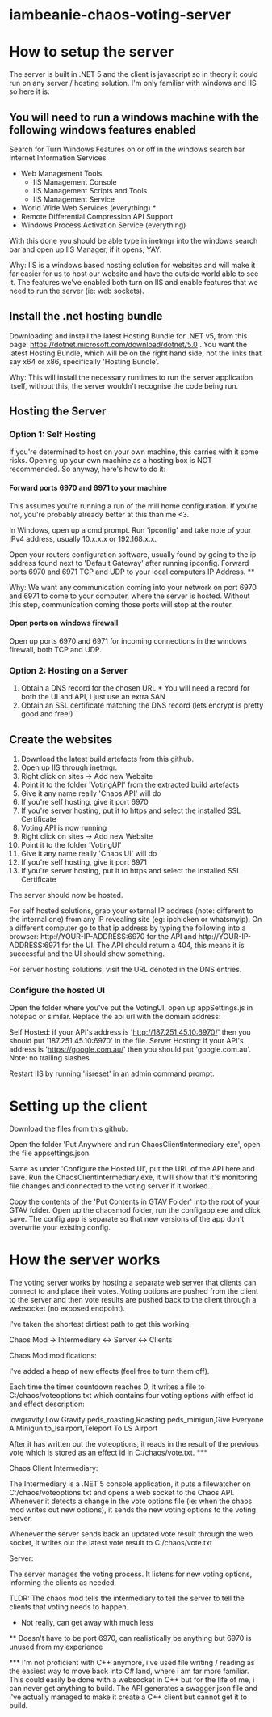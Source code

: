 # iambeanie-chaos-voting-server

# How to setup the server

The server is built in .NET 5 and the client is javascript so in theory it could run on any server / hosting solution. I'm only familiar with windows and IIS so here it is:

## You will need to run a windows machine with the following windows features enabled
Search for Turn Windows Features on or off in the windows search bar
Internet Information Services
- Web Management Tools
  - IIS Management Console
  - IIS Management Scripts and Tools
  - IIS Management Service
- World Wide Web Services (everything) *
- Remote Differential Compression API Support
- Windows Process Activation Service (everything)

With this done you should be able type in inetmgr into the windows search bar and open up IIS Manager, if it opens, YAY. 

Why: IIS is a windows based hosting solution for websites and will make it far easier for us to host our website and have the outside world able to see it. The features we've enabled both turn on IIS and enable features that we need to run the server (ie: web sockets).

## Install the .net hosting bundle

Downloading and install the latest Hosting Bundle for .NET v5, from this page: https://dotnet.microsoft.com/download/dotnet/5.0 . You want the latest Hosting Bundle, which will be on the right hand side, not the links that say x64 or x86, specifically 'Hosting Bundle'. 

Why: This will install the necessary runtimes to run the server application itself, without this, the server wouldn't recognise the code being run.

## Hosting the Server

### Option 1: Self Hosting

If you're determined to host on your own machine, this carries with it some risks. Opening up your own machine as a hosting box is NOT recommended. So anyway, here's how to do it:

#### Forward ports 6970 and 6971 to your machine

This assumes you're running a run of the mill home configuration. If you're not, you're probably already better at this than me <3.

In Windows, open up a cmd prompt. Run 'ipconfig' and take note of your IPv4 address, usually 10.x.x.x or 192.168.x.x.

Open your routers configuration software, usually found by going to the ip address found next to 'Default Gateway' after running ipconfig. Forward ports 6970 and 6971 TCP and UDP to your local computers IP Address. **

Why: We want any communication coming into your network on port 6970 and 6971 to come to your computer, where the server is hosted. Without this step, communication coming those ports will stop at the router.

#### Open ports on windows firewall

Open up ports 6970 and 6971 for incoming connections in the windows firewall, both TCP and UDP.

### Option 2: Hosting on a Server

  1. Obtain a DNS record for the chosen URL
    * You will need a record for both the UI and API, i just use an extra SAN
  2. Obtain an SSL certificate matching the DNS record (lets encrypt is pretty good and free!)

## Create the websites

1. Download the latest build artefacts from this github.
2. Open up IIS through inetmgr.
3. Right click on sites -> Add new Website
4. Point it to the folder 'VotingAPI' from the extracted build artefacts
5. Give it any name really 'Chaos API' will do
6. If you're self hosting, give it port 6970
7. If you're server hosting, put it to https and select the installed SSL Certificate
8. Voting API is now running
9. Right click on sites -> Add new Website
10. Point it to the folder 'VotingUI'
11. Give it any name really 'Chaos UI' will do
12. If you're self hosting, give it port 6971
13. If you're server hosting, put it to https and select the installed SSL Certificate

The server should now be hosted.

For self hosted solutions, grab your external IP address (note: different to the internal one) from any IP revealing site (eg: ipchicken or whatsmyip). On a different computer go to that ip address by typing the following into a browser: http://YOUR-IP-ADDRESS:6970 for the API and http://YOUR-IP-ADDRESS:6971 for the UI. The API should return a 404, this means it is successful and the UI should show something.

For server hosting solutions, visit the URL denoted in the DNS entries.

### Configure the hosted UI

Open the folder where you've put the VotingUI, open up appSettings.js in notepad or similar. Replace the api url with the domain address:

Self Hosted: if your API's address is 'http://187.251.45.10:6970/' then you should put '187.251.45.10:6970' in the file.
Server Hosting: if your API's address is 'https://google.com.au/' then you should put 'google.com.au'.
Note: no trailing slashes

Restart IIS by running 'iisreset' in an admin command prompt.


# Setting up the client

Download the files from this github.

Open the folder 'Put Anywhere and run ChaosClientIntermediary exe', open the file appsettings.json.

Same as under 'Configure the Hosted UI', put the URL of the API here and save. Run the ChaosClientIntermediary.exe, it will show that it's monitoring file changes and connected to the voting server if it worked.

Copy the contents of the 'Put Contents in GTAV Folder' into the root of your GTAV folder. Open up the chaosmod folder, run the configapp.exe and click save. The config app is separate so that new versions of the app don't overwrite your existing config.




# How the server works

The voting server works by hosting a separate web server that clients can connect to and place their votes. Voting options are pushed from the client to the server and then vote results are pushed back to the client through a websocket (no exposed endpoint).

I've taken the shortest dirtiest path to get this working.

Chaos Mod -> Intermediary <-> Server <-> Clients

Chaos Mod modifications:

I've added a heap of new effects (feel free to turn them off).

Each time the timer countdown reaches 0, it writes a file to C:/chaos/voteoptions.txt which contains four voting options with effect id and effect description:

lowgravity,Low Gravity
peds_roasting,Roasting
peds_minigun,Give Everyone A Minigun
tp_lsairport,Teleport To LS Airport

After it has written out the voteoptions, it reads in the result of the previous vote which is stored as an effect id in C:/chaos/vote.txt. ***

Chaos Client Intermediary:

The Intermediary is a .NET 5 console application, it puts a filewatcher on C:/chaos/voteoptions.txt and opens a web socket to the Chaos API. Whenever it detects a change in the vote options file (ie: when the chaos mod writes out new options), it sends the new voting options to the voting server.

Whenever the server sends back an updated vote result through the web socket, it writes out the latest vote result to C:/chaos/vote.txt

Server:

The server manages the voting process. It listens for new voting options, informing the clients as needed.

TLDR: The chaos mod tells the intermediary to tell the server to tell the clients that voting needs to happen.


* Not really, can get away with much less

** Doesn't have to be port 6970, can realistically be anything but 6970 is unused from my experience

*** I'm not proficient with C++ anymore, i've used file writing / reading as the easiest way to move back into C# land, where i am far more familiar. This could easily be done with a websocket in C++ but for the life of me, i can never get anything to build. The API generates a swagger json file and i've actually managed to make it create a C++ client but cannot get it to build.
